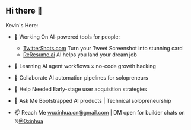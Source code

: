 ## Hi there 👋

Kevin's Here:

- 🔭 Working On AI-powered tools for people:

  - [TwitterShots.com](TwitterShots.com) Turn your Tweet Screenshot into stunning card
  - [ReResume.ai](ReResume.ai) AI helps you land your dream job

- 🌱 Learning
AI agent workflows × no-code growth hacking

- 👯 Collaborate
AI automation pipelines for solopreneurs

- 🤔 Help Needed
Early-stage user acquisition strategies

- 💬 Ask Me
Bootstrapped AI products | Technical solopreneurship

- 📫 Reach Me
[wuxinhua.cn@gmail.com](mailto:wuxinhua.cn@gmail.com) | DM open for builder chats on 𝕏[@0xinhua](https://x.com/0xinhua)

